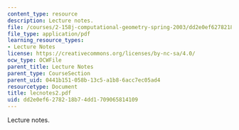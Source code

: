 ```yaml
---
content_type: resource
description: Lecture notes.
file: /courses/2-158j-computational-geometry-spring-2003/dd2e0ef6278218b74dd1709065814109_lecnotes2.pdf
file_type: application/pdf
learning_resource_types:
- Lecture Notes
license: https://creativecommons.org/licenses/by-nc-sa/4.0/
ocw_type: OCWFile
parent_title: Lecture Notes
parent_type: CourseSection
parent_uid: 0441b151-058b-13c5-a1b8-6acc7ec05ad4
resourcetype: Document
title: lecnotes2.pdf
uid: dd2e0ef6-2782-18b7-4dd1-709065814109
---
```

Lecture notes.